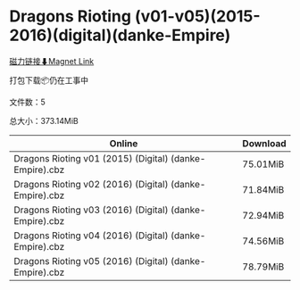 # Dragons Rioting (v01-v05)(2015-2016)(digital)(danke-Empire)

[磁力链接⬇Magnet Link](magnet:?xt=urn:btih:7f759aa4067583b7e317673839603569293d6251&dn=Dragons%20Rioting%20%28v01-v05%29%282015-2016%29%28digital%29%28danke-Empire%29)

打包下载📦仍在工事中

文件数：5

总大小：373.14MiB

Online | Download
--- | ---
Dragons Rioting v01 (2015) (Digital) (danke-Empire).cbz | 75.01MiB
Dragons Rioting v02 (2016) (Digital) (danke-Empire).cbz | 71.84MiB
Dragons Rioting v03 (2016) (Digital) (danke-Empire).cbz | 72.94MiB
Dragons Rioting v04 (2016) (Digital) (danke-Empire).cbz | 74.56MiB
Dragons Rioting v05 (2016) (Digital) (danke-Empire).cbz | 78.79MiB